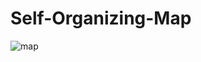 # Self-Organizing-Map
![map](https://user-images.githubusercontent.com/13303882/31041956-50929c3c-a574-11e7-8f70-36acf3e4bee6.PNG)
